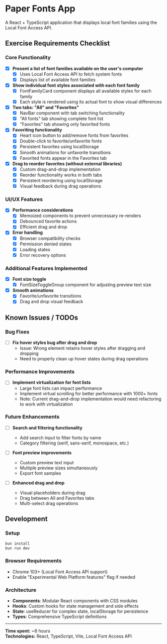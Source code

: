 # Paper Fonts App

A React + TypeScript application that displays local font families using the Local Font Access API.

## Exercise Requirements Checklist

### Core Functionality
- [x] **Present a list of font families available on the user's computer**
  - [x] Uses Local Font Access API to fetch system fonts
  - [x] Displays list of available font families

- [x] **Show individual font styles associated with each font family**
  - [x] FontFamilyCard component displays all available styles for each family
  - [x] Each style is rendered using its actual font to show visual differences

- [x] **Two tabs: "All" and "Favorites"**
  - [x] NavBar component with tab switching functionality
  - [x] "All fonts" tab showing complete font list
  - [x] "Favorites" tab showing only favorited fonts

- [x] **Favoriting functionality**
  - [x] Heart icon button to add/remove fonts from favorites
  - [x] Double-click to favorite/unfavorite fonts
  - [x] Persistent favorites using localStorage
  - [x] Smooth animations for unfavorite transitions
  - [x] Favorited fonts appear in the Favorites tab

- [x] **Drag to reorder favorites (without external libraries)**
  - [x] Custom drag-and-drop implementation
  - [x] Reorder functionality works in both tabs
  - [x] Persistent reordering using localStorage
  - [x] Visual feedback during drag operations

### UI/UX Features
- [x] **Performance considerations**
  - [x] Memoized components to prevent unnecessary re-renders
  - [x] Debounced favorite actions
  - [x] Efficient drag and drop

- [x] **Error handling**
  - [x] Browser compatibility checks
  - [x] Permission denied states
  - [x] Loading states
  - [x] Error recovery options

### Additional Features Implemented
- [x] **Font size toggle**
  - [x] FontSizeToggleGroup component for adjusting preview text size

- [x] **Smooth animations**
  - [x] Favorite/unfavorite transitions
  - [x] Drag and drop visual feedback

## Known Issues / TODOs

### Bug Fixes
- [ ] **Fix hover styles bug after drag and drop**
  - Issue: Wrong element retains hover styles after dragging and dropping
  - Need to properly clean up hover states during drag operations

### Performance Improvements
- [ ] **Implement virtualization for font lists**
  - Large font lists can impact performance
  - Implement virtual scrolling for better performance with 1000+ fonts
  - Note: Current drag-and-drop implementation would need refactoring to work with virtualization

### Future Enhancements
- [ ] **Search and filtering functionality**
  - Add search input to filter fonts by name
  - Category filtering (serif, sans-serif, monospace, etc.)

- [ ] **Font preview improvements**
  - Custom preview text input
  - Multiple preview sizes simultaneously
  - Export font samples

- [ ] **Enhanced drag and drop**
  - Visual placeholders during drag
  - Drag between All and Favorites tabs
  - Multi-select drag operations

## Development

### Setup
```bash
bun install
bun run dev
```

### Browser Requirements
- Chrome 103+ (Local Font Access API support)
- Enable "Experimental Web Platform features" flag if needed

### Architecture
- **Components**: Modular React components with CSS modules
- **Hooks**: Custom hooks for state management and side effects
- **State**: useReducer for complex state, localStorage for persistence
- **Types**: Comprehensive TypeScript definitions

---

**Time spent:** ~8 hours  
**Technologies:** React, TypeScript, Vite, Local Font Access API

